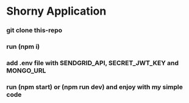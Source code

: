 # Shorny Application
### git clone this-repo
### run (npm i) 
### add .env file with SENDGRID_API, SECRET_JWT_KEY and MONGO_URL
### run (npm start) or (npm run dev) and enjoy with my simple code